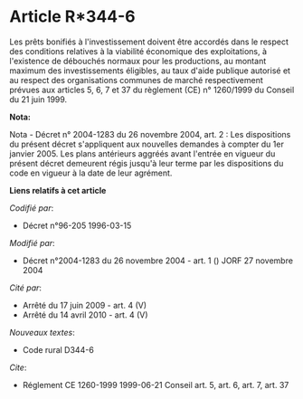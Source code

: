 # Article R*344-6

Les prêts bonifiés à l'investissement doivent être accordés dans le respect des conditions relatives à la viabilité
économique des exploitations, à l'existence de débouchés normaux pour les productions, au montant maximum des investissements
éligibles, au taux d'aide publique autorisé et au respect des organisations communes de marché respectivement prévues aux
articles 5, 6, 7 et 37 du règlement (CE) n° 1260/1999 du Conseil du 21 juin 1999.

**Nota:**

Nota - Décret n° 2004-1283 du 26 novembre 2004, art. 2 : Les dispositions du présent décret s'appliquent aux nouvelles
demandes à compter du 1er janvier 2005. Les plans antérieurs aggréés avant l'entrée en vigueur du présent décret demeurent
régis jusqu'à leur terme par les dispositions du code en vigueur à la date de leur agrément.

**Liens relatifs à cet article**

_Codifié par_:

  - Décret n°96-205 1996-03-15

_Modifié par_:

  - Décret n°2004-1283 du 26 novembre 2004 - art. 1 () JORF 27 novembre 2004

_Cité par_:

  - Arrêté du 17 juin 2009 - art. 4 (V)
  - Arrêté du 14 avril 2010 - art. 4 (V)

_Nouveaux textes_:

  - Code rural D344-6

_Cite_:

  - Réglement CE 1260-1999 1999-06-21 Conseil art. 5, art. 6, art. 7, art. 37
